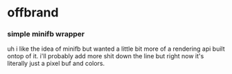 # offbrand
### simple minifb wrapper

uh i like the idea of minifb but wanted a little bit more of a rendering api built ontop of it. i'll probably add more shit down the line but right now it's literally just a pixel buf and colors.